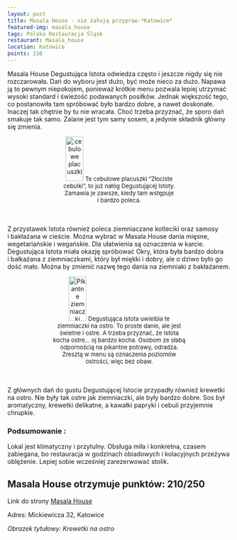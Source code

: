 ```yaml
---
layout: post
title: Masala House - nie żałują przypraw-*Katowice*
featured-img: masala_house
tags: Polska Restauracja Śląsk
restaurant: Masala_house
location: Katowice
points: 210
---
```

Masala House Degustująca Istota odwiedza często i&nbsp;jeszcze nigdy się nie rozczarowała.
Dań do wyboru jest dużo, być może nieco za dużo. Napawa ją to pewnym niepokojem,
ponieważ krótkie menu pozwala lepiej utrzymać wysoki standard i&nbsp;świeżość podawanych posiłków.
Jednak większość tego, co postanowiła tam spróbować było bardzo dobre, a&nbsp;nawet doskonałe.
 Inaczej tak chętnie by tu nie wracała.
Choć trzeba przyznać, że sporo dań smakuje tak samo. Zalane jest tym samy sosem,
 a&nbsp;jedynie składnik główny się zmienia.

<center><div style="width:50%"> <img src="{{site.img_url}}/assets/img/posts/cebulowe.jpg" alt="cebulowe placuszki" height="100px" width="40px" />
    <font size="2">Te cebulowe placuszki “Złociste cebulki”, to już nałóg Degustującej Istoty. Zamawia je zawsze, kiedy tam wstępuje i&nbsp;bardzo poleca. </font></div></center>
<br />&ensp;&ensp;&ensp;&ensp;

Z&nbsp;przystawek Istota również poleca ziemniaczane kotleciki oraz samosy i&nbsp;bakłażana w cieście.
Można wybrać w&nbsp;Masala House dania mięsne, wegetariańskie i&nbsp;wegańskie.
Dla ułatwienia są oznaczenia w&nbsp;karcie.
Degustująca Istota miała okazję spróbować Okry, która była bardzo dobra i&nbsp;bałkażana z&nbsp;ziemniaczkami,
 który był miękki i&nbsp;dobry, ale o&nbsp;dziwo było go dość mało.
Można by zmienić nazwę tego dania na ziemniaki z&nbsp;bakłażanem.

<center><div style="width:60%"> <img src="{{site.img_url}}/assets/img/posts/pikantne_ziemniaczki.jpg" alt="Pikantne ziemniaczki" height="100px" width="40px" />
    <font size="2"> Degustująca Istota uwielbia te ziemniaczki na ostro. To proste danie, ale jest świetne i&nbsp;ostre. A&nbsp;trzeba przyznać, że Istota kocha ostre… oj bardzo kocha.
        Osobom ze słabą odpornością na pikantne potrawy, odradza. Zresztą w&nbsp;menu są oznaczenia poziomów ostrości, więc bez obaw.
    </font></div></center>
<br />&ensp;&ensp;&ensp;&ensp;

Z&nbsp;głównych dań do gustu Degustującej Istocie przypadły również krewetki na ostro.
 Nie były tak ostre jak ziemniaczki, ale były bardzo dobre.
Sos był aromatyczny, krewetki delikatne, a&nbsp;kawałki papryki i&nbsp;cebuli przyjemnie chrupkie.

### Podsumowanie :

Lokal jest klimatyczny i&nbsp;przytulny. Obsługa miła i&nbsp;konkretna, czasem zabiegana,
bo restauracja w&nbsp;godzinach obiadowych i&nbsp;kolacyjnych przeżywa oblężenie.
Lepiej sobie wcześniej zarezerwować stolik.

## Masala House otrzymuje punktów: **210/250**
Link do strony [Masala House]

Adres:
Mickiewicza 32, Katowice

_Obrazek tytułowy: Krewetki na ostro_

[Masala House]: http://katowice.masalahouse.eu/



